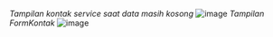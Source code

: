*Tampilan kontak service saat data masih kosong*
![image](https://github.com/blqies20/Activity3PAML_Kontak/assets/115076099/5481b96d-0824-4333-ae10-88ce17d20aa3)
*Tampilan FormKontak*
![image](https://github.com/blqies20/Activity3PAML_Kontak/assets/115076099/64257a67-5940-4e6b-bc3f-19839212e58f)
